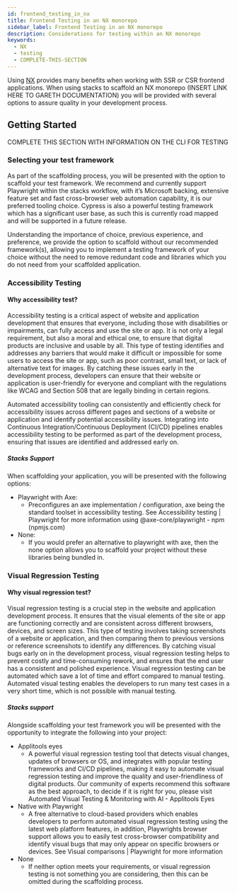 ```yaml
---
id: frontend_testing_in_nx
title: Frontend Testing in an NX monorepo
sidebar_label: Frontend Testing in an NX monorepo
description: Considerations for testing within an NX monorepo
keywords:
  - NX
  - testing
  - COMPLETE-THIS-SECTION
---
```


Using [NX](https://nx.dev/) provides many benefits when working with SSR or CSR frontend applications. When using stacks to scaffold an NX monorepo (INSERT LINK HERE TO GARETH DOCUMENTATION) you will be provided with several options to assure quality in your development process.


## Getting Started

COMPLETE THIS SECTION WITH INFORMATION ON THE CLI FOR TESTING

### Selecting your test framework
As part of the scaffolding process, you will be presented with the option to scaffold your test framework. We recommend and currently support Playwright within the stacks workflow, with it’s Microsoft backing, extensive feature set and fast cross-browser web automation capability, it is our preferred tooling choice. Cypress is also a powerful testing framework which has a significant user base, as such this is currently road mapped and will be supported in a future release. 

Understanding the importance of choice, previous experience, and preference, we provide the option to scaffold without our recommended framework(s), allowing you to implement a testing framework of your choice without the need to remove redundant code and libraries which you do not need from your scaffolded application. 

### Accessibility Testing 
#### Why accessibility test? 
Accessibility testing is a critical aspect of website and application development that ensures that everyone, including those with disabilities or impairments, can fully access and use the site or app. It is not only a legal requirement, but also a moral and ethical one, to ensure that digital products are inclusive and usable by all. 
This type of testing identifies and addresses any barriers that would make it difficult or impossible for some users to access the site or app, such as poor contrast, small text, or lack of alternative text for images. By catching these issues early in the development process, developers can ensure that their website or application is user-friendly for everyone and compliant with the regulations like WCAG and Section 508 that are legally binding in certain regions. 

Automated accessibility tooling can consistently and efficiently check for accessibility issues across different pages and sections of a website or application and identify potential accessibility issues. Integrating into Continuous Integration/Continuous Deployment (CI/CD) pipelines enables accessibility testing to be performed as part of the development process, ensuring that issues are identified and addressed early on. 
##### Stacks Support
When scaffolding your application, you will be presented with the following options:
-	Playwright with Axe:
    -	Preconfigures an axe implementation / configuration, axe being the standard toolset in accessibility testing. See Accessibility testing | Playwright for more information using @axe-core/playwright - npm (npmjs.com)
- None:
    -	If you would prefer an alternative to playwright with axe, then the none option allows you to scaffold your project without these libraries being bundled in. 

### Visual Regression Testing
#### Why visual regression test?
Visual regression testing is a crucial step in the website and application development process. It ensures that the visual elements of the site or app are functioning correctly and are consistent across different browsers, devices, and screen sizes. This type of testing involves taking screenshots of a website or application, and then comparing them to previous versions or reference screenshots to identify any differences. By catching visual bugs early on in the development process, visual regression testing helps to prevent costly and time-consuming rework, and ensures that the end user has a consistent and polished experience.
Visual regression testing can be automated which save a lot of time and effort compared to manual testing. Automated visual testing enables the developers to run many test cases in a very short time, which is not possible with manual testing. 

##### Stacks support
Alongside scaffolding your test framework you will be presented with the opportunity to integrate the following into your project:
-	Applitools eyes
    -	A powerful visual regression testing tool that detects visual changes, updates of browsers or OS, and integrates with popular testing frameworks and CI/CD pipelines, making it easy to automate visual regression testing and improve the quality and user-friendliness of digital products. Our community of experts recommend this software as the best approach, to decide if it is right for you, please visit Automated Visual Testing & Monitoring with AI - Applitools Eyes
-	Native with Playwright
    - A free alternative to cloud-based providers which enables developers to perform automated visual regression testing using the latest web platform features, in addition, Playwrights browser support allows you to easily test cross-browser compatibility and identify visual bugs that may only appear on specific browsers or devices. See Visual comparisons | Playwright for more information
-	None
    -	If neither option meets your requirements, or visual regression testing is not something you are considering, then this can be omitted during the scaffolding process. 
